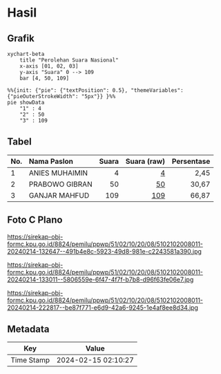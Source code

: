 # Hasil

## Grafik

```mermaid
xychart-beta
    title "Perolehan Suara Nasional"
    x-axis [01, 02, 03]
    y-axis "Suara" 0 --> 109
    bar [4, 50, 109]
```

```mermaid
%%{init: {"pie": {"textPosition": 0.5}, "themeVariables": {"pieOuterStrokeWidth": "5px"}} }%%
pie showData
    "1" : 4
    "2" : 50
    "3" : 109
```

## Tabel

| No. | Nama Paslon    | Suara | Suara (raw) | Persentase |
|:--- |:-------------- | -----:| -----------:| ----------:|
| 1   | ANIES MUHAIMIN | 4     | [4][p-1]    | 2,45       |
| 2   | PRABOWO GIBRAN | 50    | [50][p-2]   | 30,67      |
| 3   | GANJAR MAHFUD  | 109   | [109][p-3]  | 66,87      |


[p-1]: https://github.com/gigit-pemilu/pemilu-2024/blob/main/pilpres/hitung-suara/sub/51-bali/sub/02-tabanan/sub/10-pupuan/sub/2008-bantiran/sub/011-tps/sub/paslon-1.txt
[p-2]: https://github.com/gigit-pemilu/pemilu-2024/blob/main/pilpres/hitung-suara/sub/51-bali/sub/02-tabanan/sub/10-pupuan/sub/2008-bantiran/sub/011-tps/sub/paslon-2.txt
[p-3]: https://github.com/gigit-pemilu/pemilu-2024/blob/main/pilpres/hitung-suara/sub/51-bali/sub/02-tabanan/sub/10-pupuan/sub/2008-bantiran/sub/011-tps/sub/paslon-3.txt

## Foto C Plano

https://sirekap-obj-formc.kpu.go.id/8824/pemilu/ppwp/51/02/10/20/08/5102102008011-20240214-132647--491b4e8c-5923-49d8-981e-c2243581a390.jpg

https://sirekap-obj-formc.kpu.go.id/8824/pemilu/ppwp/51/02/10/20/08/5102102008011-20240214-133011--5806559e-6f47-4f7f-b7b8-d96f63fe06e7.jpg

https://sirekap-obj-formc.kpu.go.id/8824/pemilu/ppwp/51/02/10/20/08/5102102008011-20240214-222817--be87f771-e6d9-42a6-9245-1e4af8ee8d34.jpg


## Metadata

| Key        | Value               |
| ---------- | ------------------- |
| Time Stamp | 2024-02-15 02:10:27 |




